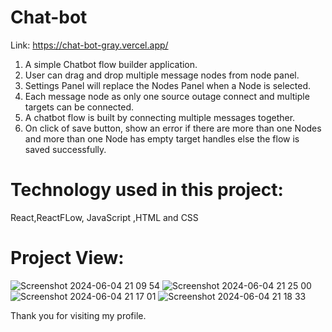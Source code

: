 # Chat-bot
Link: https://chat-bot-gray.vercel.app/
1) A simple Chatbot flow builder application.
2) User can drag and drop multiple message nodes from node panel.
3) Settings Panel will replace the Nodes Panel when a Node is selected.
4) Each message node as only one source outage connect and multiple targets can be connected.
5) A chatbot flow is built by connecting multiple messages together.
6) On click of save button, show an error if there are more than one Nodes and more than one Node has empty target handles else the flow is saved successfully.
# Technology used in this project: 
React,ReactFLow, JavaScript ,HTML and CSS
# Project View:
![Screenshot 2024-06-04 21 09 54](https://github.com/Nandan185/Chat-bot/assets/79567845/10387802-df04-442a-b8f2-7e41622371f9)
![Screenshot 2024-06-04 21 25 00](https://github.com/Nandan185/Chat-bot/assets/79567845/0cad0bb7-7f7a-41a7-951f-8c4de7c207a6)
![Screenshot 2024-06-04 21 17 01](https://github.com/Nandan185/Chat-bot/assets/79567845/c5e9b4a9-1fa1-4a88-a1a8-0461f162aeb0)
![Screenshot 2024-06-04 21 18 33](https://github.com/Nandan185/Chat-bot/assets/79567845/aa094633-2b2f-4db4-9bc7-0d45ea33e9b8)

Thank you for visiting my profile.

